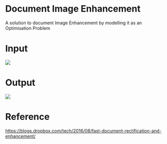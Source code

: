 # Document Image Enhancement
A solution to document Image Enhancement by modelling it as an Optimisation Problem

# Input
<img src=https://github.com/TheJaeLal/ImageEnhancement/blob/master/Images/src.jpg/>

# Output
<img src=https://github.com/TheJaeLal/ImageEnhancement/blob/master/Outputs/result_sigmoid.jpg/>

# Reference
https://blogs.dropbox.com/tech/2016/08/fast-document-rectification-and-enhancement/
